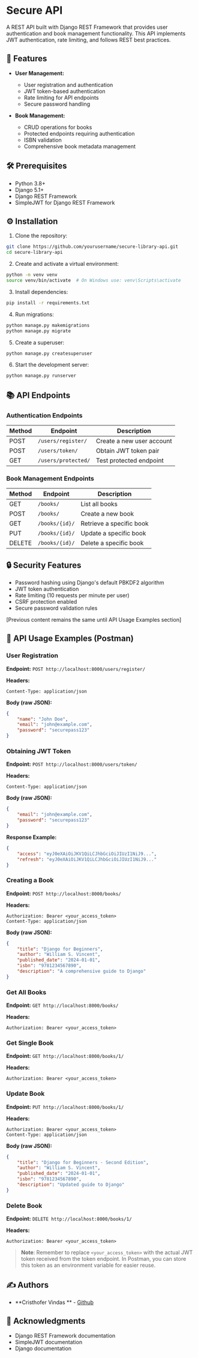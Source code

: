 # Secure API

A REST API built with Django REST Framework that provides user authentication and book management functionality. This API implements JWT authentication, rate limiting, and follows REST best practices.

## 🚀 Features

- **User Management:**
  - User registration and authentication
  - JWT token-based authentication
  - Rate limiting for API endpoints
  - Secure password handling

- **Book Management:**
  - CRUD operations for books
  - Protected endpoints requiring authentication
  - ISBN validation
  - Comprehensive book metadata management

## 🛠️ Prerequisites

- Python 3.8+
- Django 5.1+
- Django REST Framework
- SimpleJWT for Django REST Framework

## ⚙️ Installation

1. Clone the repository:
```bash
git clone https://github.com/yourusername/secure-library-api.git
cd secure-library-api
```

2. Create and activate a virtual environment:
```bash
python -m venv venv
source venv/bin/activate  # On Windows use: venv\Scripts\activate
```

3. Install dependencies:
```bash
pip install -r requirements.txt
```

4. Run migrations:
```bash
python manage.py makemigrations
python manage.py migrate
```

5. Create a superuser:
```bash
python manage.py createsuperuser
```

6. Start the development server:
```bash
python manage.py runserver
```

## 📚 API Endpoints

### Authentication Endpoints

| Method | Endpoint | Description |
|--------|----------|-------------|
| POST | `/users/register/` | Create a new user account |
| POST | `/users/token/` | Obtain JWT token pair |
| GET | `/users/protected/` | Test protected endpoint |

### Book Management Endpoints

| Method | Endpoint | Description |
|--------|----------|-------------|
| GET | `/books/` | List all books |
| POST | `/books/` | Create a new book |
| GET | `/books/{id}/` | Retrieve a specific book |
| PUT | `/books/{id}/` | Update a specific book |
| DELETE | `/books/{id}/` | Delete a specific book |

## 🔒 Security Features

- Password hashing using Django's default PBKDF2 algorithm
- JWT token authentication
- Rate limiting (10 requests per minute per user)
- CSRF protection enabled
- Secure password validation rules

[Previous content remains the same until API Usage Examples section]

## 📖 API Usage Examples (Postman)

### User Registration
**Endpoint:** `POST http://localhost:8000/users/register/`
  
**Headers:**
```
Content-Type: application/json
```

**Body (raw JSON):**
```json
{
    "name": "John Doe",
    "email": "john@example.com",
    "password": "securepass123"
}
```

### Obtaining JWT Token
**Endpoint:** `POST http://localhost:8000/users/token/`

**Headers:**
```
Content-Type: application/json
```

**Body (raw JSON):**
```json
{
    "email": "john@example.com",
    "password": "securepass123"
}
```

**Response Example:**
```json
{
    "access": "eyJ0eXAiOiJKV1QiLCJhbGciOiJIUzI1NiJ9...",
    "refresh": "eyJ0eXAiOiJKV1QiLCJhbGciOiJIUzI1NiJ9..."
}
```

### Creating a Book
**Endpoint:** `POST http://localhost:8000/books/`

**Headers:**
```
Authorization: Bearer <your_access_token>
Content-Type: application/json
```

**Body (raw JSON):**
```json
{
    "title": "Django for Beginners",
    "author": "William S. Vincent",
    "published_date": "2024-01-01",
    "isbn": "9781234567890",
    "description": "A comprehensive guide to Django"
}
```

### Get All Books
**Endpoint:** `GET http://localhost:8000/books/`

**Headers:**
```
Authorization: Bearer <your_access_token>
```

### Get Single Book
**Endpoint:** `GET http://localhost:8000/books/1/`

**Headers:**
```
Authorization: Bearer <your_access_token>
```

### Update Book
**Endpoint:** `PUT http://localhost:8000/books/1/`

**Headers:**
```
Authorization: Bearer <your_access_token>
Content-Type: application/json
```

**Body (raw JSON):**
```json
{
    "title": "Django for Beginners - Second Edition",
    "author": "William S. Vincent",
    "published_date": "2024-01-01",
    "isbn": "9781234567890",
    "description": "Updated guide to Django"
}
```

### Delete Book
**Endpoint:** `DELETE http://localhost:8000/books/1/`

**Headers:**
```
Authorization: Bearer <your_access_token>
```

> **Note**: Remember to replace `<your_access_token>` with the actual JWT token received from the token endpoint. In Postman, you can store this token as an environment variable for easier reuse.


## ✍️ Authors

* **Cristhofer Vindas ** - [Github](https://github.com/CristhoferVindas)

## 🙏 Acknowledgments

* Django REST Framework documentation
* SimpleJWT documentation
* Django documentation

